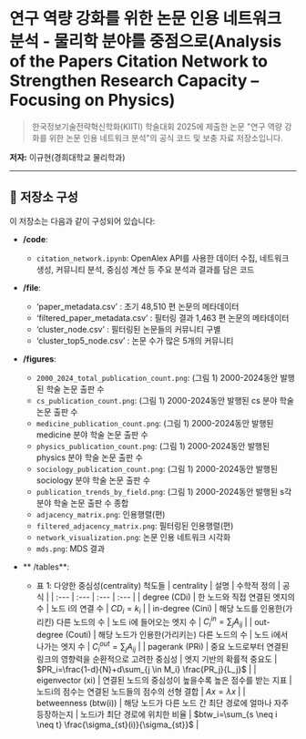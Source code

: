 # 연구 역량 강화를 위한 논문 인용 네트워크 분석 - 물리학 분야를 중점으로(Analysis of the Papers Citation Network to Strengthen Research Capacity – Focusing on Physics)

> 한국정보기술전략혁신학화(KIITI) 학술대회 2025에 제출한 논문 "연구 역량 강화를 위한 논문 인용 네트워크 분석"의 공식 코드 및 보충 자료 저장소입니다.

**저자:** 이규현(경희대학교 물리학과)

---

## 📂 저장소 구성

이 저장소는 다음과 같이 구성되어 있습니다:

* **/code**:
    * `citation_network.ipynb`: OpenAlex API를 사용한 데이터 수집, 네트워크 생성, 커뮤니티 분석, 중심성 계산 등 주요 분석과 결과를 담은 코드

* **/file**: 
    * ‘paper_metadata.csv’ : 초기 48,510 편 논문의 메타데이터
    * ‘filtered_paper_metadata.csv’ : 필터링 결과 1,463 편 논문의 메타데이터
    * ‘cluster_node.csv’ : 필터링된 논문들의 커뮤니티 구별
    * ‘cluster_top5_node.csv’ : 논문 수가 많은 5개의 커뮤니티	

* **/figures**:
    * `2000_2024_total_publication_count.png`: (그림 1) 2000-2024동안 발행된 학술 논문 출판 수
    * `cs_publication_count.png`: (그림 1) 2000-2024동안 발행된 cs 분야 학술 논문 출판 수
    * `medicine_publication_count.png`: (그림 1) 2000-2024동안 발행된 medicine 분야 학술 논문 출판 수
    * `physics_publication_count.png`: (그림 1) 2000-2024동안 발행된 physics 분야 학술 논문 출판 수
    * `sociology_publication_count.png`: (그림 1) 2000-2024동안 발행된 sociology 분야 학술 논문 출판 수
    * `publication_trends_by_field.png`: (그림 1) 2000-2024동안 발행된 s각 분야 학술 논문 출판 수 종합
    * `adjacency_matrix.png`: 인용행렬(편)
    * `filtered_adjacency_matrix.png`: 필터링된 인용행렬(편)
    * `network_visualization.png`: 논문 인용 네트워크 시각화
    * `mds.png`: MDS 결과

* ** /tables**:
   * 표 1: 다양한 중심성(centrality) 척도들
| centrality | 설명 | 수학적 정의 | 공식 |
| :--- | :--- | :--- | :--- |
| degree (CDi) | 한 노드와 직접 연결된 엣지의 수 | 노드 i의 연결 수 | $CD_i=k_i$ |
| in-degree (Cini) | 해당 노드를 인용한(가리킨) 다른 노드의 수 | 노드 i에 들어오는 엣지 수 | $C^{in}_i=\sum_j A_{ij}$ |
| out-degree (Couti) | 해당 노드가 인용한(가리키는) 다른 노드의 수 | 노드 i에서 나가는 엣지 수 | $C^{out}_i=\sum_j A_{ij}$ |
| pagerank (PRi) | 중요 노드로부터 연결된 링크의 영향력을 순환적으로 고려한 중심성 | 엣지 기반의 확률적 중요도 | $PR_i=\frac{1-d}{N}+d\sum_{j \in M_i} \frac{PR_j}{L_j}$ |
| eigenvector (xi) | 연결된 노드의 중심성이 높을수록 높은 점수를 받는 지표 | 노드i의 점수는 연결된 노드들의 점수의 선형 결합 | $Ax=\lambda x$ |
| betweenness (btw(i)) | 해당 노드가 다른 노드 간 최단 경로에 얼마나 자주 등장하는지 | 노드i가 최단 경로에 위치한 비율 | $btw_i=\sum_{s \neq i \neq t} \frac{\sigma_{st}(i)}{\sigma_{st}}$ |
